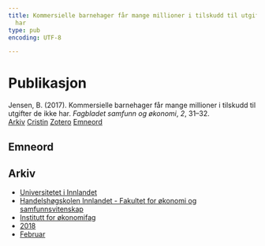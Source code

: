 ```yaml
---
title: Kommersielle barnehager får mange millioner i tilskudd til utgifter de ikke
  har
type: pub
encoding: UTF-8

---
```

<h1>Publikasjon</h1>
<article id="csl-bib-container-E5CU69GV" class="csl-bib-container">
  <div class="csl-bib-body"> <div class="csl-entry">Jensen, B. (2017). Kommersielle barnehager får mange millioner i tilskudd til utgifter de ikke har. <i>Fagbladet samfunn og økonomi</i>, <i>2</i>, 31–32.</div> </div>
  <div class="csl-bib-buttons">
    <a href="#taxonomy-article-E5CU69GV" alt="archive" class="csl-bib-button">Arkiv</a>
    <a href="https://app.cristin.no/results/show.jsf?id=1565837" alt="Cristin" class="csl-bib-button">Cristin</a>
    <a href="http://zotero.org/groups/5881554/items/E5CU69GV" alt="Zotero" class="csl-bib-button">Zotero</a>
    <a href="#keywords-article-E5CU69GV" alt="keywords" class="csl-bib-button">Emneord</a>
  </div>
  <div id="csl-bib-meta-container-E5CU69GV"></div>
</article>
<div id="csl-bib-meta-E5CU69GV" class="csl-bib-meta">
  <article id="keywords-article-E5CU69GV" class="keywords-article">
    <h1>Emneord</h1>
    
  </article>
  <article id="taxonomy-article-E5CU69GV" class="taxonomy-article">
    <h1>Arkiv</h1>
    <ul>
      <li><a href="{{< params subfolder >}}nn/archive/?key=3DCRN523">Universitetet i Innlandet</a></li>
      <li><a href="{{< params subfolder >}}nn/archive/?key=DU8Q9LN9">Handelshøgskolen Innlandet - Fakultet for økonomi og samfunnsvitenskap</a></li>
      <li><a href="{{< params subfolder >}}nn/archive/?key=3IQA89I8">Institutt for økonomifag</a></li>
      <li><a href="{{< params subfolder >}}nn/archive/?key=J22GWYYH">2018</a></li>
      <li><a href="{{< params subfolder >}}nn/archive/?key=A6UJXMM9">Februar</a></li>
    </ul>
  </article>
</div>
